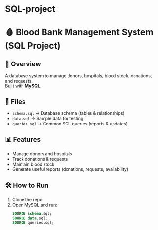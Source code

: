 # SQL-project
# 🩸 Blood Bank Management System (SQL Project)

## 📌 Overview
A database system to manage donors, hospitals, blood stock, donations, and requests.  
Built with **MySQL**.

## 📂 Files
- `schema.sql` → Database schema (tables & relationships)
- `data.sql` → Sample data for testing
- `queries.sql` → Common SQL queries (reports & updates)

## 📊 Features
- Manage donors and hospitals
- Track donations & requests
- Maintain blood stock
- Generate useful reports (donations, requests, availability)

## 🛠 How to Run
1. Clone the repo  
2. Open MySQL and run:
   ```sql
   SOURCE schema.sql;
   SOURCE data.sql;
   SOURCE queries.sql;
